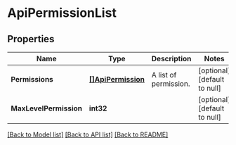 # ApiPermissionList

## Properties
Name | Type | Description | Notes
------------ | ------------- | ------------- | -------------
**Permissions** | [**[]ApiPermission**](apiPermission.md) | A list of permission. | [optional] [default to null]
**MaxLevelPermission** | **int32** |  | [optional] [default to null]

[[Back to Model list]](../README.md#documentation-for-models) [[Back to API list]](../README.md#documentation-for-api-endpoints) [[Back to README]](../README.md)


